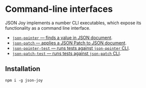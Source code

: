 # Command-line interfaces

JSON Joy implements a number CLI executables, which expose its functionality
as a command line interface.

- [`json-pointer` &mdash; finds a value in JSON document](./docs/json-pointer.md).
- [`json-patch` &mdash; applies a JSON Patch to JSON document](./docs/json-patch.md).
- [`json-pointer-test` &mdash; runs tests against `json-pointer` CLI](./docs/json-pointer-test.md).
- [`json-patch-test` &mdash; runs tests against `json-patch` CLI](./docs/json-patch-test.md).


## Installation

```
npm i -g json-joy
```
